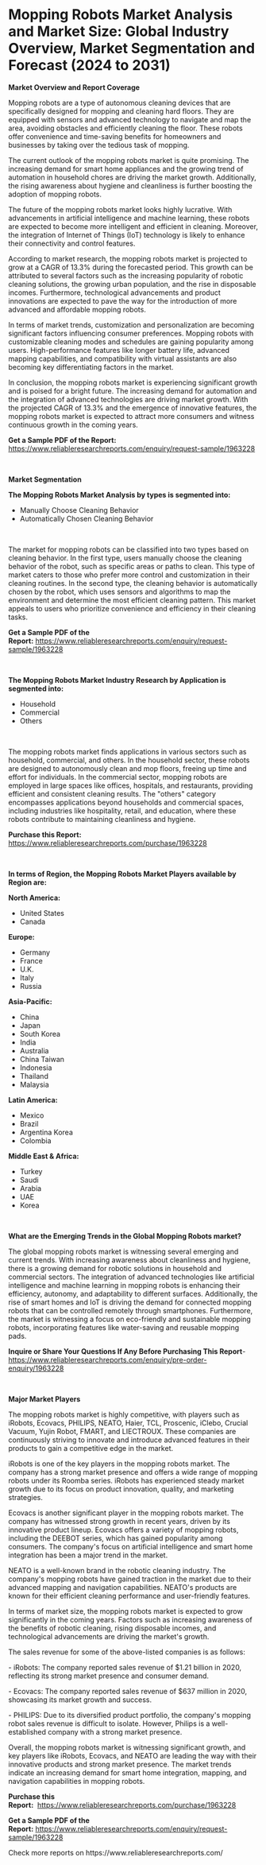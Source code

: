 <p><h1>Mopping Robots Market Analysis and Market Size: Global Industry Overview, Market Segmentation and Forecast (2024 to 2031)</h1></p><p><strong>Market Overview and Report Coverage</strong></p>
<p><p>Mopping robots are a type of autonomous cleaning devices that are specifically designed for mopping and cleaning hard floors. They are equipped with sensors and advanced technology to navigate and map the area, avoiding obstacles and efficiently cleaning the floor. These robots offer convenience and time-saving benefits for homeowners and businesses by taking over the tedious task of mopping.</p><p>The current outlook of the mopping robots market is quite promising. The increasing demand for smart home appliances and the growing trend of automation in household chores are driving the market growth. Additionally, the rising awareness about hygiene and cleanliness is further boosting the adoption of mopping robots.</p><p>The future of the mopping robots market looks highly lucrative. With advancements in artificial intelligence and machine learning, these robots are expected to become more intelligent and efficient in cleaning. Moreover, the integration of Internet of Things (IoT) technology is likely to enhance their connectivity and control features.</p><p>According to market research, the mopping robots market is projected to grow at a CAGR of 13.3% during the forecasted period. This growth can be attributed to several factors such as the increasing popularity of robotic cleaning solutions, the growing urban population, and the rise in disposable incomes. Furthermore, technological advancements and product innovations are expected to pave the way for the introduction of more advanced and affordable mopping robots.</p><p>In terms of market trends, customization and personalization are becoming significant factors influencing consumer preferences. Mopping robots with customizable cleaning modes and schedules are gaining popularity among users. High-performance features like longer battery life, advanced mapping capabilities, and compatibility with virtual assistants are also becoming key differentiating factors in the market.</p><p>In conclusion, the mopping robots market is experiencing significant growth and is poised for a bright future. The increasing demand for automation and the integration of advanced technologies are driving market growth. With the projected CAGR of 13.3% and the emergence of innovative features, the mopping robots market is expected to attract more consumers and witness continuous growth in the coming years.</p></p>
<p><strong>Get a Sample PDF of the Report:</strong> <a href="https://www.reliableresearchreports.com/enquiry/request-sample/1963228">https://www.reliableresearchreports.com/enquiry/request-sample/1963228</a></p>
<p>&nbsp;</p>
<p><strong>Market Segmentation</strong></p>
<p><strong>The Mopping Robots Market Analysis by types is segmented into:</strong></p>
<p><ul><li>Manually Choose Cleaning Behavior</li><li>Automatically Chosen Cleaning Behavior</li></ul></p>
<p>&nbsp;</p>
<p><p>The market for mopping robots can be classified into two types based on cleaning behavior. In the first type, users manually choose the cleaning behavior of the robot, such as specific areas or paths to clean. This type of market caters to those who prefer more control and customization in their cleaning routines. In the second type, the cleaning behavior is automatically chosen by the robot, which uses sensors and algorithms to map the environment and determine the most efficient cleaning pattern. This market appeals to users who prioritize convenience and efficiency in their cleaning tasks.</p></p>
<p><strong>Get a Sample PDF of the Report:</strong>&nbsp;<a href="https://www.reliableresearchreports.com/enquiry/request-sample/1963228">https://www.reliableresearchreports.com/enquiry/request-sample/1963228</a></p>
<p>&nbsp;</p>
<p><strong>The Mopping Robots Market Industry Research by Application is segmented into:</strong></p>
<p><ul><li>Household</li><li>Commercial</li><li>Others</li></ul></p>
<p>&nbsp;</p>
<p><p>The mopping robots market finds applications in various sectors such as household, commercial, and others. In the household sector, these robots are designed to autonomously clean and mop floors, freeing up time and effort for individuals. In the commercial sector, mopping robots are employed in large spaces like offices, hospitals, and restaurants, providing efficient and consistent cleaning results. The "others" category encompasses applications beyond households and commercial spaces, including industries like hospitality, retail, and education, where these robots contribute to maintaining cleanliness and hygiene.</p></p>
<p><strong>Purchase this Report:</strong>&nbsp; <a href="https://www.reliableresearchreports.com/purchase/1963228">https://www.reliableresearchreports.com/purchase/1963228</a></p>
<p>&nbsp;</p>
<p><strong>In terms of Region, the Mopping Robots Market Players available by Region are:</strong></p>
<p>
    <p> <strong> North America: </strong>
        <ul>
            <li>United States</li>
            <li>Canada</li>
        </ul>
        </p> 
    <p> <strong> Europe: </strong>
        <ul>
            <li>Germany</li>
            <li>France</li>
            <li>U.K.</li>
            <li>Italy</li>
            <li>Russia</li>
        </ul>
        </p> 
    <p> <strong> Asia-Pacific: </strong>
        <ul>
            <li>China</li>
            <li>Japan</li>
            <li>South Korea</li>
            <li>India</li>
            <li>Australia</li>
            <li>China Taiwan</li>
            <li>Indonesia</li>
            <li>Thailand</li>
            <li>Malaysia</li>
        </ul>
        </p> 
    <p> <strong> Latin America: </strong>
        <ul>
            <li>Mexico</li>
            <li>Brazil</li>
            <li>Argentina Korea</li>
            <li>Colombia</li>
        </ul>
        </p> 
    <p> <strong> Middle East & Africa: </strong>
        <ul>
            <li>Turkey</li>
            <li>Saudi</li>
            <li>Arabia</li>
            <li>UAE</li>
            <li>Korea</li>
        </ul>
    </p>
    </p>
<p>&nbsp;</p>
<p><strong>What are the Emerging Trends in the Global Mopping Robots market?</strong></p>
<p><p>The global mopping robots market is witnessing several emerging and current trends. With increasing awareness about cleanliness and hygiene, there is a growing demand for robotic solutions in household and commercial sectors. The integration of advanced technologies like artificial intelligence and machine learning in mopping robots is enhancing their efficiency, autonomy, and adaptability to different surfaces. Additionally, the rise of smart homes and IoT is driving the demand for connected mopping robots that can be controlled remotely through smartphones. Furthermore, the market is witnessing a focus on eco-friendly and sustainable mopping robots, incorporating features like water-saving and reusable mopping pads.</p></p>
<p><strong>Inquire or Share Your Questions If Any Before Purchasing This Report</strong>- <a href="https://www.reliableresearchreports.com/enquiry/pre-order-enquiry/1963228">https://www.reliableresearchreports.com/enquiry/pre-order-enquiry/1963228</a></p>
<p>&nbsp;</p>
<p><strong>Major Market Players</strong></p>
<p><p>The mopping robots market is highly competitive, with players such as iRobots, Ecovacs, PHILIPS, NEATO, Haier, TCL, Proscenic, iClebo, Crucial Vacuum, Yujin Robot, FMART, and LIECTROUX. These companies are continuously striving to innovate and introduce advanced features in their products to gain a competitive edge in the market.</p><p>iRobots is one of the key players in the mopping robots market. The company has a strong market presence and offers a wide range of mopping robots under its Roomba series. iRobots has experienced steady market growth due to its focus on product innovation, quality, and marketing strategies.</p><p>Ecovacs is another significant player in the mopping robots market. The company has witnessed strong growth in recent years, driven by its innovative product lineup. Ecovacs offers a variety of mopping robots, including the DEEBOT series, which has gained popularity among consumers. The company's focus on artificial intelligence and smart home integration has been a major trend in the market.</p><p>NEATO is a well-known brand in the robotic cleaning industry. The company's mopping robots have gained traction in the market due to their advanced mapping and navigation capabilities. NEATO's products are known for their efficient cleaning performance and user-friendly features.</p><p>In terms of market size, the mopping robots market is expected to grow significantly in the coming years. Factors such as increasing awareness of the benefits of robotic cleaning, rising disposable incomes, and technological advancements are driving the market's growth.</p><p>The sales revenue for some of the above-listed companies is as follows:</p><p>- iRobots: The company reported sales revenue of $1.21 billion in 2020, reflecting its strong market presence and consumer demand.</p><p>- Ecovacs: The company reported sales revenue of $637 million in 2020, showcasing its market growth and success.</p><p>- PHILIPS: Due to its diversified product portfolio, the company's mopping robot sales revenue is difficult to isolate. However, Philips is a well-established company with a strong market presence.</p><p>Overall, the mopping robots market is witnessing significant growth, and key players like iRobots, Ecovacs, and NEATO are leading the way with their innovative products and strong market presence. The market trends indicate an increasing demand for smart home integration, mapping, and navigation capabilities in mopping robots.</p></p>
<p><strong>Purchase this Report:</strong>&nbsp;&nbsp;<a href="https://www.reliableresearchreports.com/purchase/1963228">https://www.reliableresearchreports.com/purchase/1963228</a></p>
<p></p>
<p><strong>Get a Sample PDF of the Report:</strong>&nbsp;<a href="https://www.reliableresearchreports.com/enquiry/request-sample/1963228">https://www.reliableresearchreports.com/enquiry/request-sample/1963228</a></p>
<p>Check more reports on https://www.reliableresearchreports.com/</p>